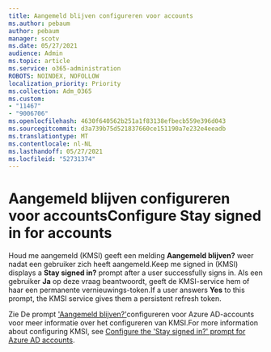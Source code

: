 ```yaml
---
title: Aangemeld blijven configureren voor accounts
ms.author: pebaum
author: pebaum
manager: scotv
ms.date: 05/27/2021
audience: Admin
ms.topic: article
ms.service: o365-administration
ROBOTS: NOINDEX, NOFOLLOW
localization_priority: Priority
ms.collection: Adm_O365
ms.custom:
- "11467"
- "9006706"
ms.openlocfilehash: 4630f640562b251a1f83138efbecb559e396d043
ms.sourcegitcommit: d3a739b75d521837660ce151190a7e232e4eeadb
ms.translationtype: MT
ms.contentlocale: nl-NL
ms.lasthandoff: 05/27/2021
ms.locfileid: "52731374"
---
```

# <a name="configure-stay-signed-in-for-accounts"></a><span data-ttu-id="c8419-102">Aangemeld blijven configureren voor accounts</span><span class="sxs-lookup"><span data-stu-id="c8419-102">Configure Stay signed in for accounts</span></span>

<span data-ttu-id="c8419-103">Houd me aangemeld (KMSI) geeft een melding **Aangemeld blijven?** weer nadat een gebruiker zich heeft aangemeld.</span><span class="sxs-lookup"><span data-stu-id="c8419-103">Keep me signed in (KMSI) displays a **Stay signed in?** prompt after a user successfully signs in.</span></span> <span data-ttu-id="c8419-104">Als een gebruiker **Ja** op deze vraag beantwoordt, geeft de KMSI-service hem of haar een permanente vernieuwings-token.</span><span class="sxs-lookup"><span data-stu-id="c8419-104">If a user answers **Yes** to this prompt, the KMSI service gives them a persistent refresh token.</span></span> 

<span data-ttu-id="c8419-105">Zie De prompt ['Aangemeld blijven?'](/azure/active-directory/fundamentals/keep-me-signed-in)configureren voor Azure AD-accounts voor meer informatie over het configureren van KMSI.</span><span class="sxs-lookup"><span data-stu-id="c8419-105">For more information about configuring KMSI, see [Configure the 'Stay signed in?' prompt for Azure AD accounts](/azure/active-directory/fundamentals/keep-me-signed-in).</span></span>